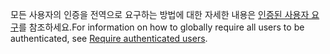 <span data-ttu-id="f50f3-101">모든 사용자의 인증을 전역으로 요구하는 방법에 대한 자세한 내용은 [인증된 사용자 요구](xref:security/authorization/secure-data#rau)를 참조하세요.</span><span class="sxs-lookup"><span data-stu-id="f50f3-101">For information on how to globally require all users to be authenticated, see [Require authenticated users](xref:security/authorization/secure-data#rau).</span></span>